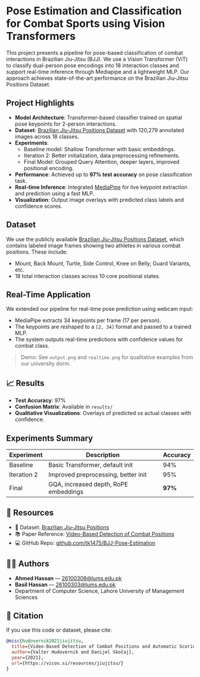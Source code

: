 # Pose Estimation and Classification for Combat Sports using Vision Transformers

This project presents a pipeline for pose-based classification of combat interactions in Brazilian Jiu-Jitsu (BJJ). We use a Vision Transformer (ViT) to classify dual-person pose encodings into 18 interaction classes and support real-time inference through Mediapipe and a lightweight MLP. Our approach achieves state-of-the-art performance on the Brazilian Jiu-Jitsu Positions Dataset.

## Project Highlights

- **Model Architecture**: Transformer-based classifier trained on spatial pose keypoints for 2-person interactions.
- **Dataset**: [Brazilian Jiu-Jitsu Positions Dataset](https://vicos.si/resources/jiujitsu/) with 120,279 annotated images across 18 classes.
- **Experiments**:
  - Baseline model: Shallow Transformer with basic embeddings.
  - Iteration 2: Better initialization, data preprocessing refinements.
  - Final Model: Grouped Query Attention, deeper layers, improved positional encoding.
- **Performance**: Achieved up to **97% test accuracy** on pose classification task.
- **Real-time Inference**: Integrated [MediaPipe](https://google.github.io/mediapipe/) for live keypoint extraction and prediction using a fast MLP.
- **Visualization**: Output image overlays with predicted class labels and confidence scores.

## Dataset

We use the publicly available [Brazilian Jiu-Jitsu Positions Dataset](https://vicos.si/resources/jiujitsu/), which contains labeled image frames showing two athletes in various combat positions. These include:
- Mount, Back Mount, Turtle, Side Control, Knee on Belly, Guard Variants, etc.
- 18 total interaction classes across 10 core positional states.

## Real-Time Application

We extended our pipeline for real-time pose prediction using webcam input:
- MediaPipe extracts 34 keypoints per frame (17 per person).
- The keypoints are reshaped to a `[2, 34]` format and passed to a trained MLP.
- The system outputs real-time predictions with confidence values for combat class.

> Demo: See `output.png` and `realtime.png` for qualitative examples from our university dorm.



## 📈 Results

- **Test Accuracy**: 97%
- **Confusion Matrix**: Available in `results/`
- **Qualitative Visualizations**: Overlays of predicted vs actual classes with confidence.

##  Experiments Summary

| Experiment | Description                              | Accuracy |
|------------|------------------------------------------|----------|
| Baseline   | Basic Transformer, default init          | 94%      |
| Iteration 2| Improved preprocessing, better init      | 95%      |
| Final      | GQA, increased depth, RoPE embeddings     | **97%**  |

## 🔗 Resources

- 📁 Dataset: [Brazilian Jiu-Jitsu Positions](https://vicos.si/resources/jiujitsu/)
- 📚 Paper Reference: [Video-Based Detection of Combat Positions](https://vicos.si/resources/jiujitsu/)
- 💻 GitHub Repo: [github.com/tk1475/BJJ-Pose-Estimation](https://github.com/tk1475/BJJ-Pose-Estimation)

## 🧑‍💻 Authors

- **Ahmed Hassan** — [26100308@lums.edu.pk](mailto:26100308@lums.edu.pk)
- **Basil Hassan** — [26100303@lums.edu.pk](mailto:26100303@lums.edu.pk)
- Department of Computer Science, Lahore University of Management Sciences

## 📜 Citation

If you use this code or dataset, please cite:

```bibtex
@misc{hudovernik2021jiujitsu,
  title={Video-Based Detection of Combat Positions and Automatic Scoring in Jiu-jitsu},
  author={Valter Hudovernik and Danijel Skočaj},
  year={2021},
  url={https://vicos.si/resources/jiujitsu/}
}
